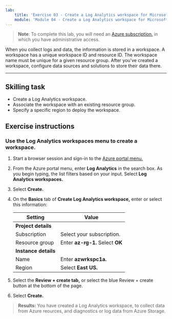 ```yaml
---
lab:
    title: 'Exercise 03 - Create a Log Analytics workspace for Microsoft Defender for Cloud'
    module: 'Module 04 - Create a Log Analytics workspace for Microsoft Defender for Cloud'
---
```



>**Note**: To complete this lab, you will need an [Azure subscription.](https://azure.microsoft.com/en-us/free/?azure-portal=true) in which you have administrative access. 


When you collect logs and data, the information is stored in a workspace. A workspace has a unique workspace ID and resource ID. The workspace name must be unique for a given resource group. After you've created a workspace, configure data sources and solutions to store their data there. 

---

## Skilling task

- Create a Log Analytics workspace.
- Associate the workspace with an existing resource group.
- Specify a specific region to deploy the workspace.

## Exercise instructions 

### Use the Log Analytics workspaces menu to create a workspace.

1. Start a browser session and sign-in to the [Azure portal menu.](https://portal.azure.com/)
   
2. From the Azure portal menu, enter **Log Analytics** in the search box. As you begin typing, the list filters based on your input. Select **Log Analytics workspaces.**

4. Select **Create.**

5. On the **Basics** tab of **Create Log Analytics workspace,** enter or select this information:
   
   |Setting|Value|
   |---|---|
   |**Project details**|
   |Subscription|Select your subscription.|
   |Resource group|Enter **az-rg-1.** Select **OK**|
   |**Instance details**|
   |Name|Enter **azwrkspc1a.**|
   |Region|Select **East US.**|

6. Select the **Review + create tab,** or select the blue Review + create button at the bottom of the page.
  
8. Select **Create.**

> **Results:** You have created a Log Analytics workspace, to collect data from Azure reources, and diagnostics or log data from Azure Storage.

